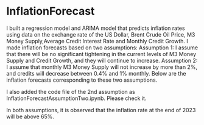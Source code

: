 # InflationForecast
I built a regression model and ARIMA model that predicts inflation rates using data on the exchange rate of the US Dollar, Brent Crude Oil Price, M3 Money Supply,Average Credit Interest Rate and Monthly Credit Growth. I made inflation forecasts based on two assumptions:
Assumption 1: I assume that there will be no significant tightening in the current levels of M3 Money Supply and Credit Growth, and they will continue to increase.
Assumption 2: I assume that monthly M3 Money Supply will not increase by more than 2%, and credits will decrease between 0.4% and 1% monthly.
Below are the inflation forecasts corresponding to these two assumptions.

I also added the code file of the 2nd assumption as InflationForecastAssumptionTwo.ipynb. Please check it.

In both assumptions, it is observed that the inflation rate at the end of 2023 will be above 65%.

